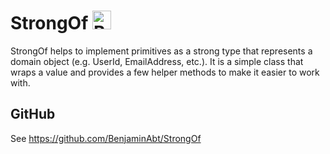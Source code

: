 # StrongOf <a href="https://www.buymeacoffee.com/benjaminabt" target="_blank"><img src="https://cdn.buymeacoffee.com/buttons/v2/default-yellow.png" alt="Buy Me A Coffee" height="30" ></a>

StrongOf helps to implement primitives as a strong type that represents a domain object (e.g. UserId, EmailAddress, etc.). It is a simple class that wraps a value and provides a few helper methods to make it easier to work with.

## GitHub

See https://github.com/BenjaminAbt/StrongOf